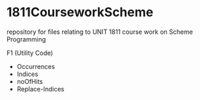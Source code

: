 # 1811CourseworkScheme
repository for files relating to UNIT 1811 course work on Scheme Programming 

F1 (Utility Code)
- Occurrences 
- Indices
- noOfHits
- Replace-Indices
